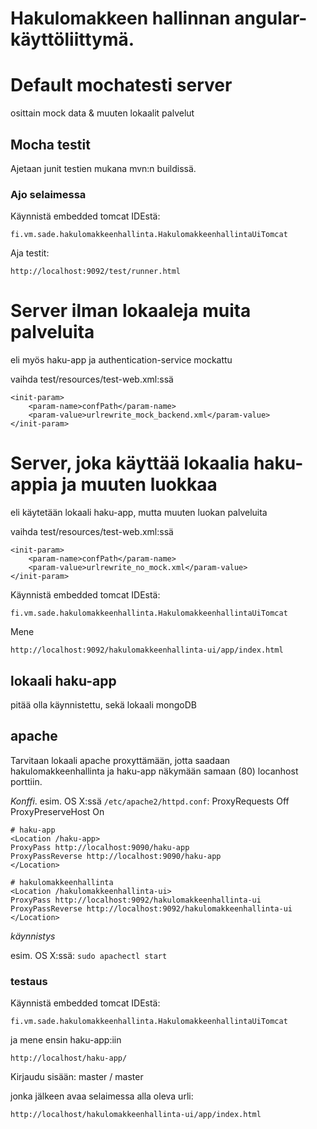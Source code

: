 # Hakulomakkeen hallinnan angular-käyttöliittymä.

# Default mochatesti server

osittain mock data & muuten lokaalit palvelut

## Mocha testit

Ajetaan junit testien mukana mvn:n buildissä.

### Ajo selaimessa

Käynnistä embedded tomcat IDEstä:

    fi.vm.sade.hakulomakkeenhallinta.HakulomakkeenhallintaUiTomcat

Aja testit:

    http://localhost:9092/test/runner.html

# Server ilman lokaaleja muita palveluita

eli myös haku-app ja authentication-service mockattu

vaihda test/resources/test-web.xml:ssä

    <init-param>
        <param-name>confPath</param-name>
        <param-value>urlrewrite_mock_backend.xml</param-value>
    </init-param>

# Server, joka käyttää lokaalia haku-appia ja muuten luokkaa

eli käytetään lokaali haku-app, mutta muuten luokan palveluita

vaihda test/resources/test-web.xml:ssä

    <init-param>
        <param-name>confPath</param-name>
        <param-value>urlrewrite_no_mock.xml</param-value>
    </init-param>

Käynnistä embedded tomcat IDEstä:

    fi.vm.sade.hakulomakkeenhallinta.HakulomakkeenhallintaUiTomcat

Mene

    http://localhost:9092/hakulomakkeenhallinta-ui/app/index.html


## lokaali haku-app

pitää olla käynnistettu, sekä lokaali mongoDB

## apache

Tarvitaan lokaali apache proxyttämään, jotta saadaan hakulomakkeenhallinta ja haku-app näkymään samaan (80) locanhost porttiin.

*Konffi*. esim. OS X:ssä `/etc/apache2/httpd.conf`:
    ProxyRequests Off
    ProxyPreserveHost On

    # haku-app
    <Location /haku-app>
    ProxyPass http://localhost:9090/haku-app
    ProxyPassReverse http://localhost:9090/haku-app
    </Location>

    # hakulomakkeenhallinta
    <Location /hakulomakkeenhallinta-ui>
    ProxyPass http://localhost:9092/hakulomakkeenhallinta-ui
    ProxyPassReverse http://localhost:9092/hakulomakkeenhallinta-ui
    </Location>

*käynnistys*

esim. OS X:ssä: `sudo apachectl start`

### testaus

Käynnistä embedded tomcat IDEstä:

    fi.vm.sade.hakulomakkeenhallinta.HakulomakkeenhallintaUiTomcat

ja mene ensin haku-app:iin

    http://localhost/haku-app/

Kirjaudu sisään: master / master

jonka jälkeen avaa selaimessa alla oleva urli:

    http://localhost/hakulomakkeenhallinta-ui/app/index.html


